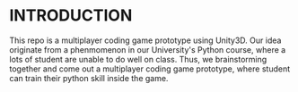 
# INTRODUCTION
  This repo is a multiplayer coding game prototype using Unity3D. Our idea originate from a phenmomenon in our University's Python course, where a lots of student are unable to do well on class. Thus, we brainstorming together and come out a multiplayer coding game prototype, where student can train their python skill inside the game.

